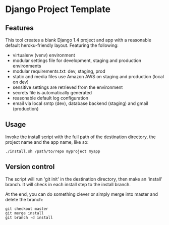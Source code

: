 # Django Project Template

## Features

This tool creates a blank Django 1.4 project and app with a reasonable default 
heroku-friendly layout. Featuring the following:

- virtualenv (venv) environment
- modular settings file for development, staging and production environments
- modular requirements.txt: dev, staging, prod
- static and media files use Amazon AWS on staging and production (local on dev)
- sensitive settings are retrieved from the environment
- secrets file is automatically generated
- reasonable default log configuration
- email via local smtp (dev), database backend (staging) and gmail (production)

## Usage 

Invoke the install script with the full path of the destination directory, the
project name and the app name, like so:

```
./install.sh /path/to/repo myproject myapp
```

## Version control

The script will run 'git init' in the destination directory, then make an
'install' branch. It will check in each install step to the install branch.

At the end, you can do something clever or simply merge into master and delete
the branch:

```
git checkout master
git merge install
git branch -d install
```
